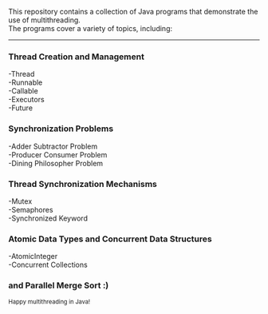 This repository contains a collection of Java programs that demonstrate the use of multithreading. <br>
The programs cover a variety of topics, including:

----

### Thread Creation and Management
-Thread <br>
-Runnable <br>
-Callable <br>
-Executors <br>
-Future

### Synchronization Problems
-Adder Subtractor Problem <br>
-Producer Consumer Problem <br>
-Dining Philosopher Problem

### Thread Synchronization Mechanisms
-Mutex <br>
-Semaphores <br>
-Synchronized Keyword

### Atomic Data Types and Concurrent Data Structures
-AtomicInteger <br>
-Concurrent Collections

### and Parallel Merge Sort :)

<sub>Happy multithreading in Java!</sub>
